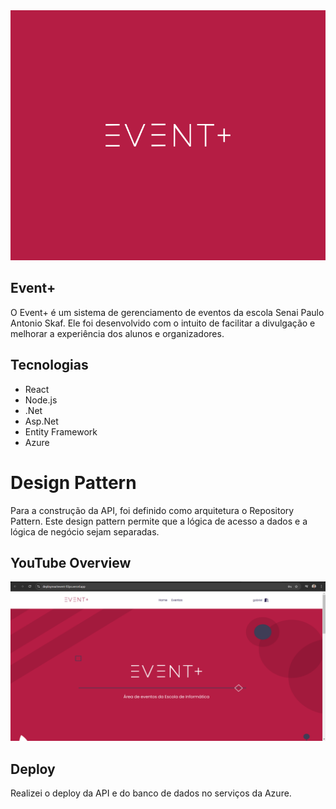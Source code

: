 
<div align="center">
  <img src='https://github.com/gabrielvictor0/imagens_readme/blob/main/event-plus.png' height="400px"/>
</div>


## Event+ 
<p> O Event+ é um sistema de gerenciamento de eventos da escola Senai Paulo Antonio Skaf. Ele foi desenvolvido com o intuito de facilitar a divulgação e melhorar a experiência dos alunos e organizadores. </p>

## Tecnologias 
* React 
* Node.js
* .Net
* Asp.Net
* Entity Framework
* Azure 

# Design Pattern
Para a construção da API, foi definido como arquitetura o Repository Pattern. Este design pattern permite que a lógica de acesso a dados e a lógica de negócio sejam separadas. 

## YouTube Overview
[![IMAGE ALT TEXT HERE](https://github.com/gabrielvictor0/imagens_readme/blob/main/home-vercel.png)](https://www.youtube.com/watch?v=cDpiU1nPA_c)

## Deploy 
Realizei o deploy da API e do banco de dados no serviços da Azure. 


